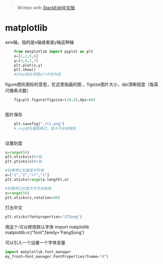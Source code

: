 > Written with [StackEdit中文版](https://stackedit.cn/).

# matplotlib

axis轴，指的是x轴或者是y轴这种轴

```python
	from matplotlib import pyplot as plt
	x=[1,2,5,6]
	y=[3,4,1,7]
	plt.plot(x,y)
	plt.show()
	#show就会清楚plt中的内容
```  
figure图形图标的意思，在这里指画的图 ，figsize图片大小，dpi清晰程度（每英尺像素点数）
```python
	fig=plt.figure(figsize=(20,8),dpi=80)
	
```  
图片保存
```python
	plt.savefig("./t1.png")
	#.svg是矢量图格式，放大不会有锯齿
	
```  
设置刻度
```python
x=range(50)
plt.xticks(x)#x轴
plt.yticks(x)#x轴
```
```python
#如果想让刻度是字符串
a=["1","2","rr","1"]
plt.xticks(range(a.length),a)
```
```python
#如果想让刻度文字方向旋转
x=range(50)
plt.xticks(x,rotation=90)
```

打出中文
```python    
plt.xticks(fontproperties="STSong")

```


用这个:可以修改默认字体
import matplotlib matplotlib.rc("font",family='FangSong')

可以引入一个设置一个字体变量
```python
import matplotlib.font_manager
my_front=font_manager.FontProperties(fname="d")
```
<!--stackedit_data:
eyJoaXN0b3J5IjpbNzU4ODQ5MTk2LC0yMDAxNTAyMDY2LC0xNz
Q2NDg1NDk0LC0zODIwODU4NTEsLTUwNzY0ODI5OSwxNDM1NzYx
Miw2ODAzODAzMTIsMTY3NzA3NTY0MywtMjEzMzU1MjUzMCw2Mj
A5ODU0MDAsNTc4MjkwNDksLTE4ODQ5MDE0MTQsNTc4MjkwNDld
fQ==
-->